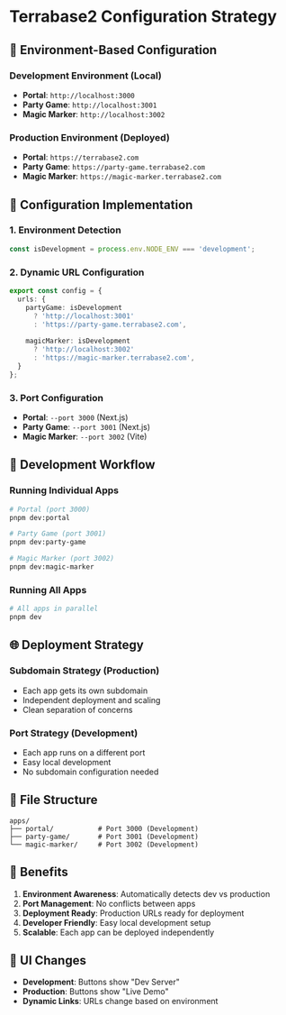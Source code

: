 # Terrabase2 Configuration Strategy

## 🎯 **Environment-Based Configuration**

### **Development Environment (Local)**
- **Portal**: `http://localhost:3000`
- **Party Game**: `http://localhost:3001`
- **Magic Marker**: `http://localhost:3002`

### **Production Environment (Deployed)**
- **Portal**: `https://terrabase2.com`
- **Party Game**: `https://party-game.terrabase2.com`
- **Magic Marker**: `https://magic-marker.terrabase2.com`

## 🔧 **Configuration Implementation**

### **1. Environment Detection**
```typescript
const isDevelopment = process.env.NODE_ENV === 'development';
```

### **2. Dynamic URL Configuration**
```typescript
export const config = {
  urls: {
    partyGame: isDevelopment 
      ? 'http://localhost:3001'
      : 'https://party-game.terrabase2.com',
    
    magicMarker: isDevelopment 
      ? 'http://localhost:3002'
      : 'https://magic-marker.terrabase2.com',
  }
};
```

### **3. Port Configuration**
- **Portal**: `--port 3000` (Next.js)
- **Party Game**: `--port 3001` (Next.js)
- **Magic Marker**: `--port 3002` (Vite)

## 🚀 **Development Workflow**

### **Running Individual Apps**
```bash
# Portal (port 3000)
pnpm dev:portal

# Party Game (port 3001)
pnpm dev:party-game

# Magic Marker (port 3002)
pnpm dev:magic-marker
```

### **Running All Apps**
```bash
# All apps in parallel
pnpm dev
```

## 🌐 **Deployment Strategy**

### **Subdomain Strategy (Production)**
- Each app gets its own subdomain
- Independent deployment and scaling
- Clean separation of concerns

### **Port Strategy (Development)**
- Each app runs on a different port
- Easy local development
- No subdomain configuration needed

## 📁 **File Structure**
```
apps/
├── portal/           # Port 3000 (Development)
├── party-game/       # Port 3001 (Development)
└── magic-marker/     # Port 3002 (Development)
```

## 🔄 **Benefits**

1. **Environment Awareness**: Automatically detects dev vs production
2. **Port Management**: No conflicts between apps
3. **Deployment Ready**: Production URLs ready for deployment
4. **Developer Friendly**: Easy local development setup
5. **Scalable**: Each app can be deployed independently

## 🎨 **UI Changes**

- **Development**: Buttons show "Dev Server"
- **Production**: Buttons show "Live Demo"
- **Dynamic Links**: URLs change based on environment
